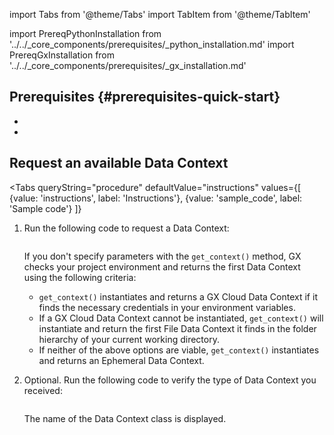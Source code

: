 import Tabs from '@theme/Tabs'
import TabItem from '@theme/TabItem'

import PrereqPythonInstallation from '../../_core_components/prerequisites/_python_installation.md'
import PrereqGxInstallation from '../../_core_components/prerequisites/_gx_installation.md'

## Prerequisites {#prerequisites-quick-start}

- <PrereqPythonInstallation/>
- <PrereqGxInstallation/> 

## Request an available Data Context

<Tabs 
   queryString="procedure"
   defaultValue="instructions"
   values={[
      {value: 'instructions', label: 'Instructions'},
      {value: 'sample_code', label: 'Sample code'}
   ]}
>

<TabItem value="instructions" label="Instructions">

1. Run the following code to request a Data Context:

   ```python title='Python input' name="core/set_up_a_gx_environment/_create_a_data_context/quick_start.py import great_expectations and get a context"
   ```

   If you don't specify parameters with the `get_context()` method, GX checks your project environment and returns the first Data Context using the following criteria:

   - `get_context()` instantiates and returns a GX Cloud Data Context if it finds the necessary credentials in your environment variables.
   - If a GX Cloud Data Context cannot be instantiated, `get_context()` will instantiate and return the first File Data Context it finds in the folder hierarchy of your current working directory.
   - If neither of the above options are viable, `get_context()` instantiates and returns an Ephemeral Data Context.

2. Optional. Run the following code to verify the type of Data Context you received:

   ```python title="Python input" name="core/set_up_a_gx_environment/_create_a_data_context/quick_start.py check_context_type"
   ```

   The name of the Data Context class is displayed.

</TabItem>

<TabItem value="sample_code" label="Sample code">

```python title="Python input" name="core/set_up_a_gx_environment/_create_a_data_context/quick_start.py full example code"
```

</TabItem>

</Tabs>